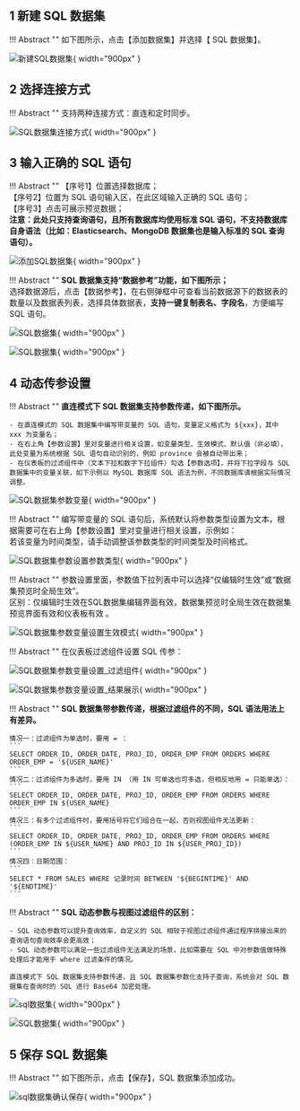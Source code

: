 ## 1 新建 SQL 数据集!!! Abstract ""    如下图所示，点击【添加数据集】并选择【 SQL 数据集】。![新建SQL数据集](../../img/dataset_configuration/新建SQL数据集.png){ width="900px" }## 2 选择连接方式!!! Abstract ""    支持两种连接方式：直连和定时同步。![SQL数据集连接方式](../../img/dataset_configuration/SQL数据集连接方式.png){ width="900px" }## 3 输入正确的 SQL 语句!!! Abstract ""    【序号1】位置选择数据库；      【序号2】位置为 SQL 语句输入区，在此区域输入正确的 SQL 语句；      【序号3】点击可展示预览数据；      **注意：此处只支持查询语句，且所有数据库均使用标准 SQL 语句，不支持数据库自身语法（比如：Elasticsearch、MongoDB 数据集也是输入标准的 SQL 查询语句）。**![添加SQL数据集](../../img/dataset_configuration/添加SQL数据集.png){ width="900px" }!!! Abstract ""    **SQL 数据集支持“数据参考”功能，如下图所示；**      选择数据源后，点击【数据参考】，在右侧弹框中可查看当前数据源下的数据表的数量以及数据表列表，选择具体数据表，**支持一键复制表名、字段名**，方便编写 SQL 语句。![SQL数据集](../../img/dataset_configuration/SQL数据集_数据参考.png){ width="900px" }![SQL数据集](../../img/dataset_configuration/SQL数据集_数据参考1.png){ width="900px" }## 4 动态传参设置!!! Abstract ""    **直连模式下 SQL 数据集支持参数传递，如下图所示。**    - 在直连模式的 SQL 数据集中编写带变量的 SQL 语句，变量定义格式为 ${xxx}，其中 xxx 为变量名；      - 在右上角【参数设置】里对变量进行相关设置，如变量类型、生效模式、默认值（非必填），此处变量为系统根据 SQL 语句自动识别的，例如 province 会被自动带出来；    - 在仪表板的过滤组件中（文本下拉和数字下拉组件）勾选【参数选项】，并将下拉字段与 SQL 数据集中的变量关联，如下示例以 MySQL 数据库 SQL 语法为例，不同数据库请根据实际情况调整。![SQL数据集参数变量](../../img/dataset_configuration/SQL数据集参数变量.png){ width="900px" }!!! Abstract ""    编写带变量的 SQL 语句后，系统默认将参数类型设置为文本，根据需要可在右上角【参数设置】里对变量进行相关设置，示例如：      若该变量为时间类型，请手动调整该参数类型的时间类型及时间格式。![SQL数据集参数设置参数类型](../../img/dataset_configuration/SQL数据集参数设置参数类型.png){ width="900px" }!!! Abstract ""    参数设置里面，参数值下拉列表中可以选择“仅编辑时生效”或“数据集预览时全局生效”。       区别：仅编辑时生效在SQL数据集编辑界面有效，数据集预览时全局生效在数据集预览界面有效和仪表板有效 。![SQL数据集参数变量设置生效模式](../../img/dataset_configuration/SQL数据集参数设置生效模式新.png){ width="900px" }!!! Abstract ""    在仪表板过滤组件设置 SQL 传参：    ![SQL数据集参数变量设置_过滤组件](../../img/dataset_configuration/SQL数据集参数变量设置_过滤组件.png){ width="900px" }![SQL数据集参数变量设置_结果展示](../../img/dataset_configuration/SQL数据集参数变量设置_结果展示.png){ width="900px" }!!! Abstract ""    **SQL 数据集带参数传递，根据过滤组件的不同，SQL 语法用法上有差异。**          情况一：过滤组件为单选时，要用 = ：    ```    SELECT ORDER_ID, ORDER_DATE, PROJ_ID, ORDER_EMP FROM ORDERS WHERE ORDER_EMP = '${USER_NAME}'    ```    情况二：过滤组件为多选时，要用 IN （用 IN 可单选也可多选，但相反地用 = 只能单选）：    ```    SELECT ORDER_ID, ORDER_DATE, PROJ_ID, ORDER_EMP FROM ORDERS WHERE ORDER_EMP IN ${USER_NAME}      ```    情况三：有多个过滤组件时，要用括号将它们组合在一起，否则视图组件无法更新：    ```    SELECT ORDER_ID, ORDER_DATE, PROJ_ID, ORDER_EMP FROM ORDERS WHERE (ORDER_EMP IN ${USER_NAME} AND PROJ_ID IN ${USER_PROJ_ID})    ```    情况四：日期范围：    ```    SELECT * FROM SALES WHERE 记录时间 BETWEEN '${BEGINTIME}' AND '${ENDTIME}'    ```!!! Abstract ""    **SQL 动态参数与视图过滤组件的区别：**       - SQL 动态参数可以提升查询效率，自定义的 SQL 相较于视图过滤组件通过程序拼接出来的查询语句查询效率会更高效；      - SQL 动态参数可以满足一些过滤组件无法满足的场景，比如需要在 SQL 中对参数值做特殊处理后才能用于 where 过滤条件的情况。        直连模式下 SQL 数据集支持参数传递，且 SQL 数据集参数化支持子查询，系统会对 SQL 数据集在查询时的 SQL 进行 Base64 加密处理。![sql数据集](../../img/dataset_configuration/SQL数据集_子查询.png){ width="900px" }![SQL数据集](../../img/dataset_configuration/SQL数据集_Base64加密.png){ width="900px" }## 5 保存 SQL 数据集!!! Abstract ""    如下图所示，点击【保存】，SQL 数据集添加成功。![sql数据集确认保存](../../img/dataset_configuration/sql数据集确认保存.png){ width="900px" }
